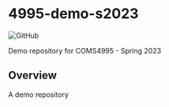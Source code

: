# 4995-demo-s2023

![GitHub](https://img.shields.io/github/license/columbiaoss/4995-demo-s2023)

Demo repository for COMS4995 - Spring 2023

## Overview
A demo repository
